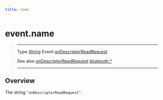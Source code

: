 ```yaml
---
title: name
---
```

# event.name

> --------------------- ------------------------------------------------------------------------------------------
> __Type__              [String](https://docs.coronalabs.com/api/type/String.html)
> __Event__             [onDescriptorReadRequest](/plugin/bluetooth/type/Server/event/onDescriptorReadRequest/)


> __See also__          [onDescriptorReadRequest](/plugin/bluetooth/type/Server/event/onDescriptorReadRequest/)
>						[bluetooth.*](/plugin/bluetooth/)
> --------------------- ------------------------------------------------------------------------------------------

## Overview

The string `"onDescriptorReadRequest"`.